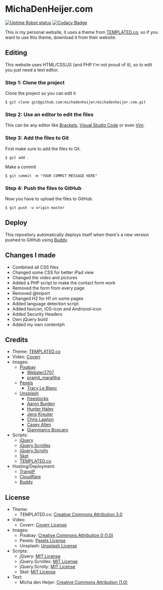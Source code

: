 # MichaDenHeijer.com
[![Uptime Robot status](https://img.shields.io/uptimerobot/ratio/7/m780835373-dfca08c8bd2fab0cdf3dfa82.svg)](https://uptimerobot.com/) [![Codacy Badge](https://api.codacy.com/project/badge/Grade/147b6e85df864414a88995b3e4dcb67f)](https://www.codacy.com?utm_source=github.com&amp;utm_medium=referral&amp;utm_content=michadenheijer/michadenheijer.com&amp;utm_campaign=Badge_Grade)

This is my personal website, it uses a theme from [TEMPLATED.co](http://TEMPLATED.co), so if you want to use this theme, download it from their website.

## Editing
This website uses HTML/CSS/JS (and PHP I'm not proud of it), so to edit you just need a text editor.

### Step 1: Clone the project
Clone the project so you can edit it
```
$ git clone git@github.com:michadenheijer/michadenheijer.com.git
```

### Step 2: Use an editor to edit the files
This can be any editor like [Brackets](http://brackets.io), [Visual Studio Code](https://code.visualstudio.com/) or even [Vim](https://www.vim.org/).

### Step 3: Add the files to Git
First make sure to add the files to Git.
```
$ git add .
```
Make a commit
```
$ git commit -m "YOUR COMMIT MESSAGE HERE"
```

### Step 4: Push the files to GitHub
Now you have to upload the files to GitHub.
```
$ git push -u origin master
```

## Deploy
This repository automatically deploys itself when there's a new version pushed to GitHub using [Buddy](http://buddy.works/).

## Changes I made
- Combined all CSS files
- Changed some CSS for better iPad view
- Changed the video and pictures
- Added a PHP script to make the contact form work
- Removed the form from every page
- Removed @import
- Changed H2 for H1 on some pages
- Added language detection script
- Added favicon, iOS-icon and Andriond-icon
- Added Security Headers
- Own jQuery build
- Added my own contentph

## Credits
- Theme: [TEMPLATED.co](http://templated.co)
- Video: [Coverr](http://coverr.co)
- Images:
  - [Pixabay](https://pixabay.com)
    - [Webster2707](https://pixabay.com/users/Webster2703-1444894/)
    - [pramit_marattha](https://pixabay.com/users/pramit_marattha-3815284/)
  - [Pexels](https://www.pexels.com)
    - [Tracy Le Blanc](https://www.pexels.com/@tracy-le-blanc-67789)
  - [Unsplash](http://unsplash.com)
    - [freestocks](https://unsplash.com/@freestocks)
    - [Aaron Burden](https://unsplash.com/@aaronburden)
    - [Hunter Haley](https://unsplash.com/@hnhmarketing)
    - [Jens Kreuter](https://unsplash.com/@jenskreuter)
    - [Chris Lawton](https://unsplash.com/@chrislawton)
    - [Casey Allen](https://unsplash.com/@westbeach013)
    - [Giammarco Boscaro](https://unsplash.com/@giamboscaro)
- Scripts:
  - [jQuery](https://jquery.org)
  - [jQuery.Scrollex](https://github.com/ajlkn/jquery.scrollex)
  - [jQuery.Scrolly](https://github.com/Victa/scrolly)
  - [Skel](https://github.com/ajlkn/skel/blob/master/README.md)
  - [TEMPLATED.co](http://templated.co)
- Hosting/Deployment: 
  - [TransIP](http://transip.nl)
  - [Cloudflare](http://cloudflare.com)
  - [Buddy](http://buddy.works/)
  
## License
 - Theme: 
   - TEMPLATED.co: [Creative Commons Attribution 3.0](https://templated.co/license)
 - Video: 
   - Coverr: [Coverr License](https://coverr.co/license)
 - Images:
   - Pixabay: [Creative Commons Attribution 0 (1.0)](https://creativecommons.org/publicdomain/zero/1.0/)
   - Pexels: [Pexels License](https://www.pexels.com/photo-license/)
   - Unsplash: [Unsplash License](https://unsplash.com/license)
 - Scripts:
   - jQuery: [MIT License](https://tldrlegal.com/license/mit-license)
   - jQuery.Scrollex: [MIT License](https://tldrlegal.com/license/mit-license)
   - jQuery.Scrolly: [MIT License](https://tldrlegal.com/license/mit-license)
   - Skel: [MIT License](https://tldrlegal.com/license/mit-license)
 - Text:
   - Micha den Heijer: [Creative Commons Attribution (1.0)](https://creativecommons.org/publicdomain/zero/1.0/)
   
